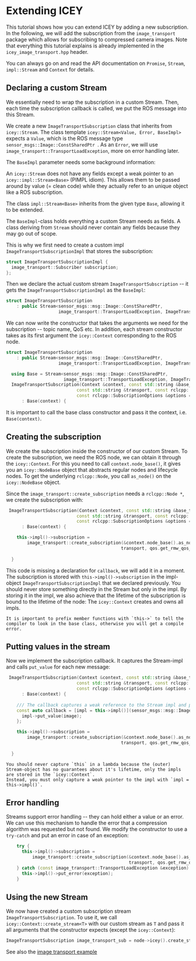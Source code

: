 # Extending ICEY

This tutorial shows how you can extend ICEY by adding a new subscription.
In the following, we will add the subscription from the `image_transport` package which allows for subscribing to compressed camera images. Note that everything this tutorial explains is already implemented in the `icey_image_transport.hpp` header.

You can always go on and read the API documentation on `Promise`, `Stream`, `impl::Stream` and `Context` for details.

## Declaring a custom Stream 

We essentially need to wrap the subscription in a custom Stream. Then, each time the subscription callback is called, we put the ROS message into this Stream.

We create a new `ImageTransportSubscription` class that inherits from `icey::Stream`.
The class template `icey::Stream<Value, Error, BaseImpl>`
expects a `Value`, which is the ROS message type `sensor_msgs::Image::ConstSharedPtr `. As an `Error`, we will use `image_transport::TransportLoadException`, more on error handling later. 

The `BaseImpl` parameter needs some background information: 

An `icey::Stream` does not have any fields except a weak pointer to an `icey::impl::Stream<Base>` (PIMPL idiom). This allows them to be passed around by value (= clean code) while they actually refer to an unique object like a ROS subscription. 

The class `impl::Stream<Base>` inherits from the given type `Base`, allowing it to be extended.

The `BaseImpl`-class holds everything a custom Stream needs as fields. A class deriving from `Stream` should never contain any fields because they may go out of scope. 

This is why we first need to create a custom impl `ImageTransportSubscriptionImpl` that stores the subscription:
```cpp
struct ImageTransportSubscriptionImpl {
  image_transport::Subscriber subscription;
};
```

Then we declare the actual custom stream `ImageTransportSubscription` -- it gets the `ImageTransportSubscriptionImpl` as the `BaseImpl`:

```cpp
struct ImageTransportSubscription
    : public Stream<sensor_msgs::msg::Image::ConstSharedPtr,
                    image_transport::TransportLoadException, ImageTransportSubscriptionImpl>
```

We can now write the constructor that takes the arguments we need for the subscription -- topic name, QoS etc.
In addition, each stream constructor takes as its first argument the `icey::Context` corresponding to the ROS node.

```cpp
struct ImageTransportSubscription
    : public Stream<sensor_msgs::msg::Image::ConstSharedPtr,
                    image_transport::TransportLoadException, ImageTransportSubscriptionImpl> {

  using Base = Stream<sensor_msgs::msg::Image::ConstSharedPtr,
                      image_transport::TransportLoadException, ImageTransportSubscriptionImpl>;
  ImageTransportSubscription(Context &context, const std::string &base_topic_name,
                           const std::string &transport, const rclcpp::QoS qos,
                           const rclcpp::SubscriptionOptions &options = {})
      : Base(context) {
```

It is important to call the base class constructor and pass it the context, i.e. `Base(context)`. 

## Creating the subscription

We create the subscription inside the constructor of our custom Stream. To create the subscription, we need the ROS node, we can obtain it through the `icey::Context`. For this you need to call `context.node_base()`, it gives you an `icey::NodeBase` object that abstracts regular nodes and lifecycle nodes. 
To get the underlying `rclcpp::Node`, you call `as_node()` on the `icey::NodeBase` object.

Since the `image_transport::create_subscription` needs a `rclcpp::Node *`, we create the subscription with:

```cpp
 ImageTransportSubscription(Context &context, const std::string &base_topic_name,
                           const std::string &transport, const rclcpp::QoS qos,
                           const rclcpp::SubscriptionOptions &options = {})
      : Base(context) {

    this->impl()->subscription =
        image_transport::create_subscription(&context.node_base().as_node(), base_topic_name, callback,
                                            transport, qos.get_rmw_qos_profile(), options);
    
  }
```
This code is missing a declaration for `callback`, we will add it in a moment.
The subscription is stored with `this->impl()->subscription` in the impl-object `ImageTransportSubscriptionImpl` that we declared previously. You should never store something directly in the Stream but only in the impl.
By storing it in the impl, we also achieve that the lifetime of the subscription is bound to the lifetime of the node: The `icey::Context` creates and owns all impls.


```{note}
It is important to prefix member functions with `this->` to tell the compiler to look in the base class, otherwise you will get a compile error.
```


## Putting values in the stream

Now we implement the subscription callback. It captures the Stream-impl and calls `put_value` for each new message:

```cpp
 ImageTransportSubscription(Context &context, const std::string &base_topic_name,
                           const std::string &transport, const rclcpp::QoS qos,
                           const rclcpp::SubscriptionOptions &options = {})
      : Base(context) {
    
    /// The callback captures a weak reference to the Stream impl and puts the message:
    const auto callback = [impl = this->impl()](sensor_msgs::msg::Image::ConstSharedPtr image) {
      impl->put_value(image);
    };

    this->impl()->subscription =
        image_transport::create_subscription(&context.node_base().as_node(), base_topic_name, callback,
                                            transport, qos.get_rmw_qos_profile(), options);
    
  }
```

```{warning}
You should never capture `this` in a lambda because the (outer) Stream-object has no guarantees about it's lifetime, only the impls are stored in the `icey::Context`.
Instead, you must only capture a weak pointer to the impl with `impl = this->impl()`. 
```

## Error handling 

Streams support error handling -- they can hold either a value or an error. 
We can use this mechanism to handle the error that a compression algorithm was requested but not found. We modify the constructor to use a `try-catch` and put an error in case of an exception: 

```cpp
    try {
      this->impl()->subscription =
          image_transport::create_subscription(&context.node_base().as_node(), base_topic_name, cb,
                                               transport, qos.get_rmw_qos_profile(), options);
    } catch (const image_transport::TransportLoadException &exception) {
      this->impl()->put_error(exception);
    }
```

## Using the new Stream 

We now have created a custom subscription stream `ImageTransportSubscription`. To use it, we call `icey::Context::create_stream<T>` with our custom stream as `T` and pass it all arguments that the constructor expects (except the `icey::Context`): 

```cpp
ImageTransportSubscription image_transport_sub = node->icey().create_stream<ImageTransportSubscription>(topic_name, transport, qos);
```

See also the [image transport example](../../icey_examples/src/using_image_transport.cpp)